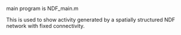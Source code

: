 main program is NDF_main.m

This is used to show activity generated by a spatially structured NDF network with fixed connectivity. 